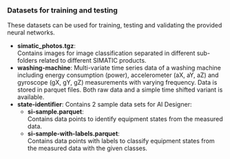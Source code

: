 
<!--- Copyright 2021 Siemens AG -->
<!--- SPDX-License-Identifier: MIT -->

### Datasets for training and testing

These datasets can be used for training, testing and validating the provided neural networks.

- **simatic_photos.tgz**:  
Contains images for image classification separated in different sub-folders related to different SIMATIC products.
- **washing-machine**:
Multi-variate time series data of a washing machine including energy consumption (power), accelerometer (aX, aY, aZ) and gyroscope (gX, gY, gZ) measurements with varying frequency. Data is stored in parquet files. Both raw data and a simple time shifted variant is available.
- **state-identifier**:
Contains 2 sample data sets for AI Designer:
    - **si-sample.parquet**:  
Contains data points to identify equipment states from the measured data.
    - **si-sample-with-labels.parquet**:  
Contains data points with labels to classify equipment states from the measured data with the given classes.
  
